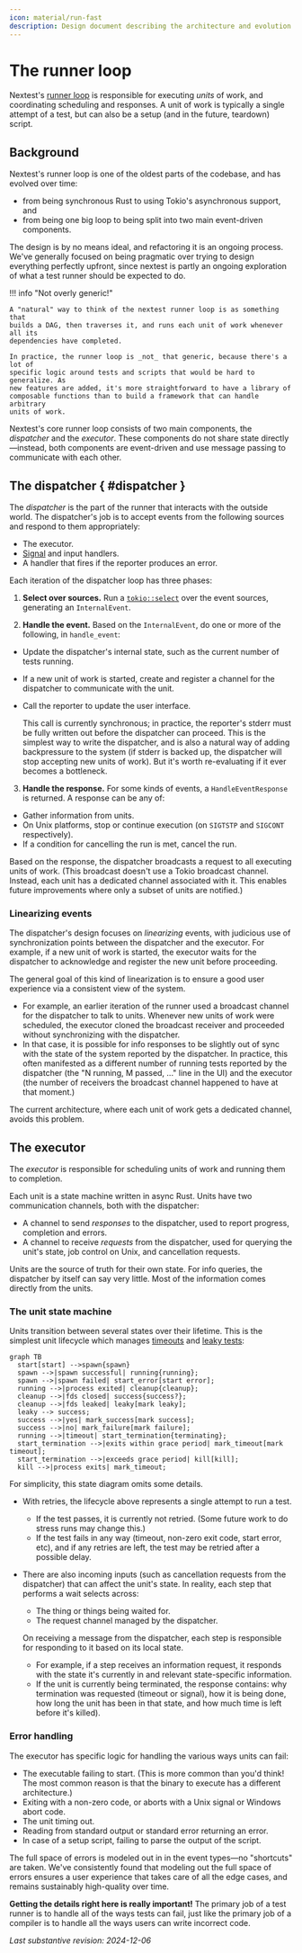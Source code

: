 ```yaml
---
icon: material/run-fast
description: Design document describing the architecture and evolution of nextest's runner loop.
---
```


# The runner loop

Nextest's [runner loop] is responsible for executing _units_ of work, and
coordinating scheduling and responses. A unit of work is typically a single
attempt of a test, but can also be a setup (and in the future, teardown) script.

[runner loop]: https://docs.rs/nextest-runner/latest/nextest_runner/runner/index.html

## Background

Nextest's runner loop is one of the oldest parts of the codebase, and has
evolved over time:

* from being synchronous Rust to using Tokio's asynchronous
support, and
* from being one big loop to being split into two main event-driven
components.

The design is by no means ideal, and refactoring it is an ongoing process. We've
generally focused on being pragmatic over trying to design everything perfectly
upfront, since nextest is partly an ongoing exploration of what a test runner
should be expected to do.

!!! info "Not overly generic!"

    A "natural" way to think of the nextest runner loop is as something that
    builds a DAG, then traverses it, and runs each unit of work whenever all its
    dependencies have completed.

    In practice, the runner loop is _not_ that generic, because there's a lot of
    specific logic around tests and scripts that would be hard to generalize. As
    new features are added, it's more straightforward to have a library of
    composable functions than to build a framework that can handle arbitrary
    units of work.

Nextest's core runner loop consists of two main components, the _dispatcher_ and
the _executor_. These components do not share state directly—instead, both
components are event-driven and use message passing to communicate with each
other.

## The dispatcher { #dispatcher }

The _dispatcher_ is the part of the runner that interacts with the outside world.
The dispatcher's job is to accept events from the following sources and respond
to them appropriately:

- The executor.
- [Signal](signal-handling.md) and input handlers.
- A handler that fires if the reporter produces an error.

Each iteration of the dispatcher loop has three phases:

1. **Select over sources.** Run a [`tokio::select`][tokio-select] over the event sources, generating an `InternalEvent`.

2. **Handle the event.** Based on the `InternalEvent`, do one or more of the following, in `handle_event`:

  - Update the dispatcher's internal state, such as the current number of tests
    running.
  - If a new unit of work is started, create and register a channel for the
    dispatcher to communicate with the unit.
  - Call the reporter to update the user interface.

    This call is currently synchronous; in practice, the reporter's stderr must
    be fully written out before the dispatcher can proceed. This is the simplest
    way to write the dispatcher, and is also a natural way of adding backpressure
    to the system (if stderr is backed up, the dispatcher will stop accepting new
    units of work). But it's worth re-evaluating if it ever becomes a bottleneck.

3. **Handle the response.** For some kinds of events, a `HandleEventResponse` is
   returned. A response can be any of:

  - Gather information from units.
  - On Unix platforms, stop or continue execution (on `SIGTSTP` and `SIGCONT` respectively).
  - If a condition for cancelling the run is met, cancel the run.

  Based on the response, the dispatcher broadcasts a request to all executing
  units of work. (This broadcast doesn't use a Tokio broadcast channel.
  Instead, each unit has a dedicated channel associated with it. This
  enables future improvements where only a subset of units are notified.)

[tokio-select]: https://docs.rs/tokio/latest/tokio/macro.select.html

### Linearizing events

The dispatcher's design focuses on *linearizing* events, with judicious use of
synchronization points between the dispatcher and the executor. For example, if
a new unit of work is started, the executor waits for the dispatcher to
acknowledge and register the new unit before proceeding.

The general goal of this kind of linearization is to ensure a good user
experience via a consistent view of the system.

* For example, an earlier iteration of the runner used a broadcast channel for
  the dispatcher to talk to units. Whenever new units of work were scheduled,
  the executor cloned the broadcast receiver and proceeded without synchronizing
  with the dispatcher.
* In that case, it is possible for info responses to be slightly out of sync
  with the state of the system reported by the dispatcher. In practice, this
  often manifested as a different number of running tests reported by the
  dispatcher (the "N running, M passed, ..." line in the UI) and the executor
  (the number of receivers the broadcast channel happened to have at that
  moment.)

The current architecture, where each unit of work gets a dedicated channel,
avoids this problem.

## The executor

The _executor_ is responsible for scheduling units of work and running them to
completion.

Each unit is a state machine written in async Rust. Units have two communication
channels, both with the dispatcher:

* A channel to send *responses* to the dispatcher, used to report progress, completion and errors.
* A channel to receive *requests* from the dispatcher, used for querying the unit's
  state, job control on Unix, and cancellation requests.

Units are the source of truth for their own state. For info queries, the
dispatcher by itself can say very little. Most of the information comes directly
from the units.

### The unit state machine

Units transition between several states over their lifetime. This is the
simplest unit lifecycle which manages [timeouts] and [leaky tests]:

``` mermaid
graph TB
  start[start] -->spawn{spawn}
  spawn -->|spawn successful| running{running};
  spawn -->|spawn failed| start_error[start error];
  running -->|process exited| cleanup{cleanup};
  cleanup -->|fds closed| success{success?};
  cleanup -->|fds leaked| leaky[mark leaky];
  leaky --> success;
  success -->|yes| mark_success[mark success];
  success -->|no| mark_failure[mark failure];
  running -->|timeout| start_termination{terminating};
  start_termination -->|exits within grace period| mark_timeout[mark timeout];
  start_termination -->|exceeds grace period| kill[kill];
  kill -->|process exits| mark_timeout;
```

[timeouts]: ../../features/slow-tests.md
[leaky tests]: ../../features/leaky-tests.md

For simplicity, this state diagram omits some details.

* With retries, the lifecycle above represents a single attempt to run a test.

  * If the test passes, it is currently not retried. (Some future work to do stress runs
    may change this.)
  * If the test fails in any way (timeout, non-zero exit code, start error, etc),
    and if any retries are left, the test may be retried after a possible delay.

* There are also incoming inputs (such as cancellation requests
  from the dispatcher) that can affect the unit's state. In reality, each step
  that performs a wait selects across:

  * The thing or things being waited for.
  * The request channel managed by the dispatcher.

  On receiving a message from the dispatcher, each step is responsible for responding
  to it based on its local state.

  * For example, if a step receives an information request, it
    responds with the state it's currently in and relevant state-specific
    information.
  * If the unit is currently being terminated, the response contains: why
    termination was requested (timeout or signal), how it is being done,
    how long the unit has been in that state, and how much time is left
    before it's killed).

### Error handling

The executor has specific logic for handling the various ways units can fail:

- The executable failing to start. (This is more common than you'd think! The most
  common reason is that the binary to execute has a different architecture.)
- Exiting with a non-zero code, or aborts with a Unix signal or Windows abort code.
- The unit timing out.
- Reading from standard output or standard error returning an error.
- In case of a setup script, failing to parse the output of the script.

The full space of errors is modeled out in in the event types—no "shortcuts" are
taken. We've consistently found that modeling out the full space of errors
ensures a user experience that takes care of all the edge cases, and remains
sustainably high-quality over time.

**Getting the details right here is really important!** The primary job of a test
runner is to handle all of the ways tests can fail, just like the primary job of
a compiler is to handle all the ways users can write incorrect code.

_Last substantive revision: 2024-12-06_
